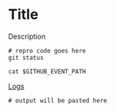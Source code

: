# Title

Description

```
# repro code goes here
git status

cat $GITHUB_EVENT_PATH
```

[Logs](TODO)

```output
# output will be pasted here
```

